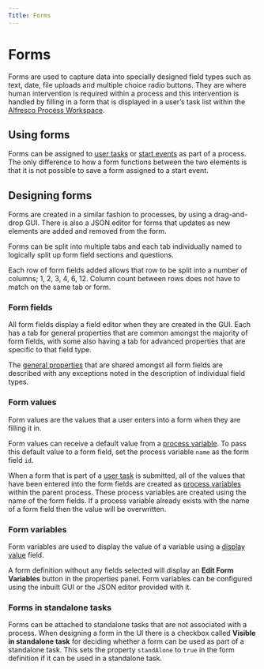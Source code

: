 ```yaml
---
Title: Forms
---
```


# Forms
Forms are used to capture data into specially designed field types such as text, date, file uploads and multiple choice radio buttons. They are where human intervention is required within a process and this intervention is handled by filling in a form that is displayed in a user’s task list within the [Alfresco Process Workspace](../../workspace/workspace-tasks.md). 

## Using forms
Forms can be assigned to [user tasks](../modeling-processes/processes-bpmn/bpmn-user.md) or [start events](../modeling-processes/processes-bpmn/bpmn-start.md) as part of a process. The only difference to how a form functions between the two elements is that it is not possible to save a form assigned to a start event. 

## Designing forms
Forms are created in a similar fashion to processes, by using a drag-and-drop GUI. There is also a JSON editor for forms that updates as new elements are added and removed from the form. 

Forms can be split into multiple tabs and each tab individually named to logically split up form field sections and questions. 

Each row of form fields added allows that row to be split into a number of columns; 1, 2, 3, 4, 6, 12. Column count between rows does not have to match on the same tab or form.

### Form fields
All form fields display a field editor when they are created in the GUI. Each has a tab for general properties that are common amongst the majority of form fields, with some also having a tab for advanced properties that are specific to that field type. 

The [general properties](../modeling-forms/forms-fields.md) that are shared amongst all form fields are described with any exceptions noted in the description of individual field types.

### Form values
Form values are the values that a user enters into a form when they are filling it in.

Form values can receive a default value from a [process variable](../modeling-processes/README.md#process-variables). To pass this default value to a form field, set the process variable `name` as the form field `id`. 

When a form that is part of a [user task](../modeling-processes/processes-bpmn/bpmn-user.md) is submitted, all of the values that have been entered into the form fields are created as [process variables](../modeling-processes/README.md#process-variables) within the parent process. These process variables are created using the name of the form fields. If a process variable already exists with the name of a form field then the value will be overwritten. 

### Form variables
Form variables are used to display the value of a variable using a [display value](../modeling-forms/forms-fields.md#display-value-fields) field.

A form definition without any fields selected will display an **Edit Form Variables** button in the properties panel. Form variables can be configured using the inbuilt GUI or the JSON editor provided with it.

### Forms in standalone tasks
Forms can be attached to standalone tasks that are not associated with a process. When designing a form in the UI there is a checkbox called **Visible in standalone task** for deciding whether a form can be used as part of a standalone task. This sets the property `standAlone` to `true` in the form definition if it can be used in a standalone task. 